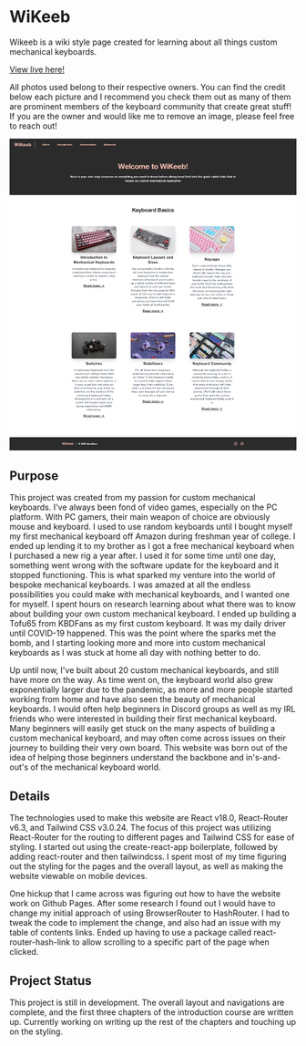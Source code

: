 # WiKeeb

Wikeeb is a wiki style page created for learning about all things custom mechanical keyboards.

[View live here!](https://mctekno.github.io/wikeeb/)

All photos used belong to their respective owners. You can find the credit below each picture and I recommend you check them out as many of them are prominent members of the keyboard community that create great stuff! If you are the owner and would like me to remove an image, please feel free to reach out!

![Wikeeb](src/img/WiKeeb.png?raw=true)

## Purpose

This project was created from my passion for custom mechanical keyboards. I've always been fond of video games, especially on the PC platform. With PC gamers, their main weapon of choice are obviously mouse and keyboard. I used to use random keyboards until I bought myself my first mechanical keyboard off Amazon during freshman year of college. I ended up lending it to my brother as I got a free mechanical keyboard when I purchased a new rig a year after. I used it for some time until one day, something went wrong with the software update for the keyboard and it stopped functioning. This is what sparked my venture into the world of bespoke mechanical keyboards. I was amazed at all the endless possibilities you could make with mechanical keyboards, and I wanted one for myself. I spent hours on research learning about what there was to know about building your own custom mechanical keyboard. I ended up building a Tofu65 from KBDFans as my first custom keyboard. It was my daily driver until COVID-19 happened. This was the point where the sparks met the bomb, and I starting looking more and more into custom mechanical keyboards as I was stuck at home all day with nothing better to do. 

Up until now, I've built about 20 custom mechanical keyboards, and still have more on the way. As time went on, the keyboard world also grew exponentially larger due to the pandemic, as more and more people started working from home and have also seen the beauty of mechanical keyboards. I would often help beginners in Discord groups as well as my IRL friends who were interested in building their first mechanical keyboard. Many beginners will easily get stuck on the many aspects of building a custom mechanical keyboard, and may often come across issues on their journey to building their very own board. This website was born out of the idea of helping those beginners understand the backbone and in's-and-out's of the mechanical keyboard world. 

## Details

The technologies used to make this website are React v18.0, React-Router v6.3, and Tailwind CSS v3.0.24. The focus of this project was utilizing React-Router for the routing to different pages and Tailwind CSS for ease of styling. I started out using the create-react-app boilerplate, followed by adding react-router and then tailwindcss. I spent most of my time figuring out the styling for the pages and the overall layout, as well as making the website viewable on mobile devices. 

One hickup that I came across was figuring out how to have the website work on Github Pages. After some research I found out I would have to change my initial approach of using BrowserRouter to HashRouter. I had to tweak the code to implement the change, and also had an issue with my table of contents links. Ended up having to use a package called react-router-hash-link to allow scrolling to a specific part of the page when clicked.

## Project Status

This project is still in development. The overall layout and navigations are complete, and the first three chapters of the introduction course are written up. Currently working on writing up the rest of the chapters and touching up on the styling.

